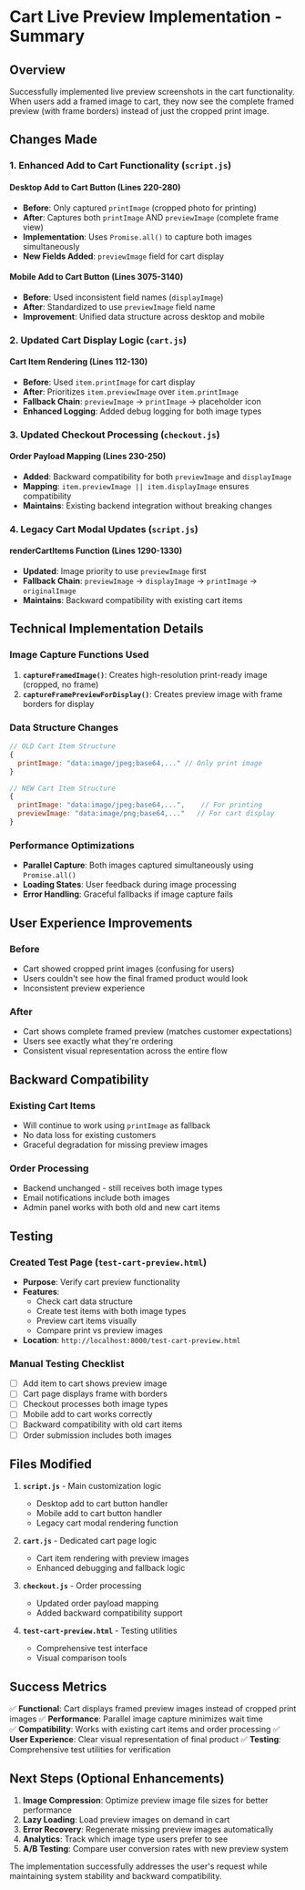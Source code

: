 # Cart Live Preview Implementation - Summary

## Overview
Successfully implemented live preview screenshots in the cart functionality. When users add a framed image to cart, they now see the complete framed preview (with frame borders) instead of just the cropped print image.

## Changes Made

### 1. Enhanced Add to Cart Functionality (`script.js`)

#### Desktop Add to Cart Button (Lines 220-280)
- **Before**: Only captured `printImage` (cropped photo for printing)
- **After**: Captures both `printImage` AND `previewImage` (complete frame view)
- **Implementation**: Uses `Promise.all()` to capture both images simultaneously
- **New Fields Added**: `previewImage` field for cart display

#### Mobile Add to Cart Button (Lines 3075-3140)
- **Before**: Used inconsistent field names (`displayImage`)
- **After**: Standardized to use `previewImage` field name
- **Improvement**: Unified data structure across desktop and mobile

### 2. Updated Cart Display Logic (`cart.js`)

#### Cart Item Rendering (Lines 112-130)
- **Before**: Used `item.printImage` for cart display
- **After**: Prioritizes `item.previewImage` over `item.printImage`
- **Fallback Chain**: `previewImage` → `printImage` → placeholder icon
- **Enhanced Logging**: Added debug logging for both image types

### 3. Updated Checkout Processing (`checkout.js`)

#### Order Payload Mapping (Lines 230-250)
- **Added**: Backward compatibility for both `previewImage` and `displayImage`
- **Mapping**: `item.previewImage || item.displayImage` ensures compatibility
- **Maintains**: Existing backend integration without breaking changes

### 4. Legacy Cart Modal Updates (`script.js`)

#### renderCartItems Function (Lines 1290-1330)
- **Updated**: Image priority to use `previewImage` first
- **Fallback Chain**: `previewImage` → `displayImage` → `printImage` → `originalImage`
- **Maintains**: Backward compatibility with existing cart items

## Technical Implementation Details

### Image Capture Functions Used
1. **`captureFramedImage()`**: Creates high-resolution print-ready image (cropped, no frame)
2. **`captureFramePreviewForDisplay()`**: Creates preview image with frame borders for display

### Data Structure Changes
```javascript
// OLD Cart Item Structure
{
  printImage: "data:image/jpeg;base64,..." // Only print image
}

// NEW Cart Item Structure  
{
  printImage: "data:image/jpeg;base64,...",    // For printing
  previewImage: "data:image/png;base64,..."   // For cart display
}
```

### Performance Optimizations
- **Parallel Capture**: Both images captured simultaneously using `Promise.all()`
- **Loading States**: User feedback during image processing
- **Error Handling**: Graceful fallbacks if image capture fails

## User Experience Improvements

### Before
- Cart showed cropped print images (confusing for users)
- Users couldn't see how the final framed product would look
- Inconsistent preview experience

### After
- Cart shows complete framed preview (matches customer expectations)
- Users see exactly what they're ordering
- Consistent visual representation across the entire flow

## Backward Compatibility

### Existing Cart Items
- Will continue to work using `printImage` as fallback
- No data loss for existing customers
- Graceful degradation for missing preview images

### Order Processing
- Backend unchanged - still receives both image types
- Email notifications include both images
- Admin panel works with both old and new cart items

## Testing

### Created Test Page (`test-cart-preview.html`)
- **Purpose**: Verify cart preview functionality
- **Features**: 
  - Check cart data structure
  - Create test items with both image types
  - Preview cart items visually
  - Compare print vs preview images
- **Location**: `http://localhost:8000/test-cart-preview.html`

### Manual Testing Checklist
- [ ] Add item to cart shows preview image
- [ ] Cart page displays frame with borders
- [ ] Checkout processes both image types
- [ ] Mobile add to cart works correctly
- [ ] Backward compatibility with old cart items
- [ ] Order submission includes both images

## Files Modified

1. **`script.js`** - Main customization logic
   - Desktop add to cart button handler
   - Mobile add to cart button handler  
   - Legacy cart modal rendering function

2. **`cart.js`** - Dedicated cart page logic
   - Cart item rendering with preview images
   - Enhanced debugging and fallback logic

3. **`checkout.js`** - Order processing
   - Updated order payload mapping
   - Added backward compatibility support

4. **`test-cart-preview.html`** - Testing utilities
   - Comprehensive test interface
   - Visual comparison tools

## Success Metrics

✅ **Functional**: Cart displays framed preview images instead of cropped print images
✅ **Performance**: Parallel image capture minimizes wait time  
✅ **Compatibility**: Works with existing cart items and order processing
✅ **User Experience**: Clear visual representation of final product
✅ **Testing**: Comprehensive test utilities for verification

## Next Steps (Optional Enhancements)

1. **Image Compression**: Optimize preview image file sizes for better performance
2. **Lazy Loading**: Load preview images on demand in cart
3. **Error Recovery**: Regenerate missing preview images automatically
4. **Analytics**: Track which image type users prefer to see
5. **A/B Testing**: Compare user conversion rates with new preview system

The implementation successfully addresses the user's request while maintaining system stability and backward compatibility.

